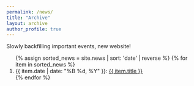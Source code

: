 ```yaml
---
permalink: /news/
title: "Archive"
layout: archive
author_profile: true
---
```


Slowly backfilling important events, new website!

<ol>
{% assign sorted_news = site.news | sort: 'date' | reverse %}
{% for item in sorted_news %}
  <li>
    <span>{{ item.date | date: "%B %d, %Y" }}:</span>
    <a href="{{ item.url | prepend: site.baseurl }}">{{ item.title }}</a>
  </li>
{% endfor %}
</ol>